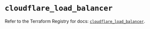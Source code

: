 # `cloudflare_load_balancer`

Refer to the Terraform Registry for docs: [`cloudflare_load_balancer`](https://registry.terraform.io/providers/cloudflare/cloudflare/4.37.0/docs/resources/load_balancer).
